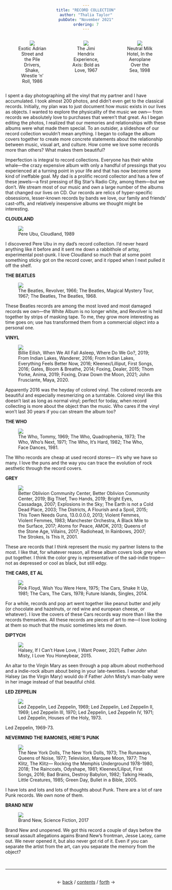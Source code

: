 ```yaml
---
title: "RECORD COLLECTION"
author: "Thalia Taylor"
pubDate: "November 2021"
ordering: 7
---
```


<style>
    div {text-align: center;}
    .container {
        display: grid; 
        grid-template-columns: repeat(3, 1fr);
        grid-auto-rows: 1fr;
    }
</style>

<div class="container">
<figure>
<img src="/assets/zine/z5/RECORD_COLLECTION/adrian street.jpg">
<figcaption>Exotic Adrian Street and the Pile Drivers, Shake, Wrestle ‘n’ Roll, 1986</figcaption>
</figure>

<figure>
<img src="/assets/zine/z5/RECORD_COLLECTION/jhe.jpg">
<figcaption>The Jimi Hendrix Experience, Axis: Bold as Love, 1967</figcaption>
</figure>

<figure>
<img src="/assets/zine/z5/RECORD_COLLECTION/neutral milk hotel.jpg">
<figcaption>Neutral Milk Hotel, In the Aeroplane Over the Sea, 1998</figcaption>
</figure>
</div>

I spent a day photographing all the vinyl that my partner and I have accumulated. I took almost 200 photos, and didn’t even get to the classical records. Initially, my plan was to just document how music exists in our lives as objects. I wanted to explore the physicality of the music we own— from records we absolutely love to purchases that weren’t that great. As I began editing the photos, I realized that our memories and relationships with these albums were what made them special. To an outsider, a slideshow of our record collection wouldn’t mean anything. I began to collage the album covers together to create more concrete statements about the relationship between music, visual art, and culture. How come we love some records more than others? What makes them beautiful?

Imperfection is integral to record collections. Everyone has their white whale—the crazy expensive album with only a handful of pressings that you experienced at a turning point in your life and that has now become some kind of ineffable goal. My dad is a prolific record collector and has a few of these jewels—a first pressing of Big Star’s Radio City, among them—but we don’t. We stream most of our music and own a large number of the albums that changed our lives on CD. Our records are relics of hyper-specific obsessions, lesser-known records by bands we love, our family and friends’ cast-offs, and relatively inexpensive albums we thought might be interesting.

**CLOUDLAND**

<figure>
<img src="/assets/zine/z5/RECORD_COLLECTION/1. Cloudland.jpg">
<figcaption>Pere Ubu, Cloudland, 1989</figcaption>
</figure>

I discovered Pere Ubu in my dad’s record collection. I’d never heard anything like it before and it sent me down a rabbithole of artsy, experimental post-punk. I love Cloudland so much that at some point something sticky got on the record cover, and it ripped when I next pulled it off the shelf.

**THE BEATLES**

<figure>
<img src="/assets/zine/z5/RECORD_COLLECTION/4. The Beatles.jpg">
<figcaption>The Beatles, Revolver, 1966; The Beatles, Magical Mystery Tour, 1967; The Beatles, The Beatles, 1968.</figcaption>
</figure>

These Beatles records are among the most loved and most damaged records we own—the White Album is no longer white, and Revolver is held together by strips of masking tape. To me, they grow more interesting as time goes on; use has transformed them from a commercial object into a personal one.

**VINYL**

<figure>
<img src="/assets/zine/z5/RECORD_COLLECTION/5. vinyl.jpg">
<figcaption>Billie Eilish, When We All Fall Asleep, Where Do We Go?, 2019; From Indian Lakes, Wanderer, 2016; From Indian Lakes, Everything Feels Better Now, 2016; Kleenex/Lilliput, First Songs, 2016; Gates, Bloom & Breathe, 2014; Foxing, Dealer, 2015; Thom Yorke, Anima, 2019; Foxing, Draw Down the Moon, 2021; John Frusciante, Maya, 2020.</figcaption>
</figure>

Apparently 2016 was the heyday of colored vinyl. The colored records are beautiful and especially mesmerizing on a turntable. Colored vinyl like this doesn’t last as long as normal vinyl; perfect for today, when record collecting is more about the object than the music. Who cares if the vinyl won’t last 30 years if you can stream the album too?

**THE WHO**

<figure>
<img src="/assets/zine/z5/RECORD_COLLECTION/8. The Who.jpg">
<figcaption>The Who, Tommy, 1969; The Who, Quadrophenia, 1973; The Who, Who’s Next, 1971; The Who, It’s Hard, 1982; The Who, Face Dances, 1981.</figcaption>
</figure>

The Who records are cheap at used record stores— it’s why we have so many. I love the puns and the way you can trace the evolution of rock aesthetic through the record covers.

**GREY**

<figure>
<img src="/assets/zine/z5/RECORD_COLLECTION/6. Grey.jpg">
<figcaption>Better Oblivion Community Center, Better Oblivion Community Center, 2019; Big Thief, Two Hands, 2019; Bright Eyes, Cassadaga, 2007; Explosions in the Sky; The Earth is not a Cold Dead Place, 2003; The Districts, A Flourish and a Spoil, 2015; This Town Needs Guns, 13.0.0.0.0, 2013; Violent Femmes, Violent Femmes, 1983; Manchester Orchestra, A Black Mile to the Surface, 2017; Atoms for Peace, AMOK, 2013; Queens of the Stone Age, Villains, 2017; Radiohead, In Rainbows, 2007; The Strokes, Is This It, 2001.</figcaption>
</figure>

These are records that I think represent the music my partner listens to the most. I like that, for whatever reason, all these album covers look grey when put together. I think the color grey is representative of the sad-indie trope—not as depressed or cool as black, but still edgy.

**THE CARS, ET AL**

<figure>
<img src="/assets/zine/z5/RECORD_COLLECTION/9. the cars.jpg">
<figcaption>Pink Floyd, Wish You Were Here, 1975; The Cars, Shake It Up, 1981; The Cars, The Cars, 1978; Future Islands, Singles, 2014.</figcaption>
</figure>

For a while, records and pop art went together like peanut butter and jelly (or chocolate and hazelnuts, or red wine and european cheese, or whatever). I love the covers of these Cars records way more than I like the records themselves. All these records are pieces of art to me—I love looking at them so much that the music sometimes lets me down.

**DIPTYCH**

<figure>
<img src="/assets/zine/z5/RECORD_COLLECTION/10. Dyptich.jpg">
<figcaption>Halsey, If I Can’t Have Love, I Want Power, 2021; Father John Misty, I Love You Honeybear, 2015.</figcaption>
</figure>

An altar to the Virgin Mary as seen through a pop album about motherhood and a indie-rock album about being in your late-twenties. I wonder what Halsey (as the Virgin Mary) would do if Father John Misty’s man-baby were in her image instead of that beautiful child.

**LED ZEPPELIN**

<figure>
<img src="/assets/zine/z5/RECORD_COLLECTION/11. Led Zeppelin.jpg">
<figcaption>Led Zeppelin, Led Zeppelin, 1969; Led Zeppelin, Led Zeppelin II, 1969; Led Zeppelin III, 1970; Led Zeppelin, Led Zeppelin IV, 1971; Led Zeppelin, Houses of the Holy, 1973.</figcaption>
</figure>

Led Zeppelin, 1969-73.

**NEVERMIND THE RAMONES, HERE’S PUNK**

<figure>
<img src="/assets/zine/z5/RECORD_COLLECTION/12. Nevermind the Ramones, here_s Punk.jpg">
<figcaption>The New York Dolls, The New York Dolls, 1973; The Runaways, Queens of Noise, 1977; Television, Marquee Moon, 1977; The Klitz, The Klitz— Rocking the Memphis Underground 1978-1980, 2018; The Raincoats, Odyshape, 1981; Kleenex/Liliput, First Songs, 2016; Bad Brains, Destroy Babylon, 1982; Talking Heads, Little Creatures, 1985; Green Day, Bullet in a Bible, 2005.</figcaption>
</figure>

I have lots and lots and lots of thoughts about Punk. There are a lot of rare Punk records. We own none of them.

**BRAND NEW**

<figure>
<img src="/assets/zine/z5/RECORD_COLLECTION/13. brand new.jpg">
<figcaption>Brand New, Science Fiction, 2017</figcaption>
</figure>

Brand New and unopened. We got this record a couple of days before the sexual assault allegations agains Brand New’s frontman, Jesse Lacey, came out. We never opened it, but also never got rid of it. Even if you can separate the artist from the art, can you separate the memory from the object?

<br>
<hr>
<br>
<div>
← <a href="/zine/z5/06-tone-poem">back</a> /
<a href="/zine/z5">contents</a> /
<a href="/zine/z5/08-pitchfork">forth</a> →
</div>
<br>